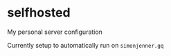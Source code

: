# selfhosted

My personal server configuration

Currently setup to automatically run on `simonjenner.gq`
